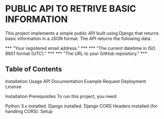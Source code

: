 # PUBLIC API TO RETRIVE BASIC INFORMATION
This project implements a simple public API built using Django that returns basic information in a JSON format. The API returns the following data:

*** "Your registered email address." ***
*** "The current datetime in ISO 8601 format (UTC)." ***
*** "The URL to your GitHub repository." ***

## Table of Contents
Installation
Usage
API Documentation
Example Request
Deployment
License

Installation
Prerequisites
To run this project, you need:

Python 3.x installed.
Django installed.
Django CORS Headers installed (for handling CORS).
Setup